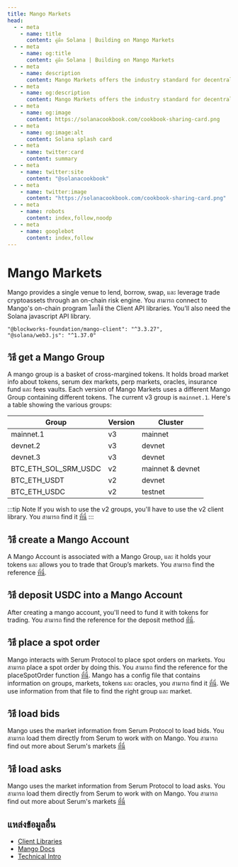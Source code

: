 ```yaml
---
title: Mango Markets
head:
  - - meta
    - name: title
      content: คู่มือ Solana | Building on Mango Markets
  - - meta
    - name: og:title
      content: คู่มือ Solana | Building on Mango Markets
  - - meta
    - name: description
      content: Mango Markets offers the industry standard for decentralized, cross-margin trading. เรียนรู้วิธี use และ build on top of Mango Markets.
  - - meta
    - name: og:description
      content: Mango Markets offers the industry standard for decentralized, cross-margin trading. เรียนรู้วิธี use และ build on top of Mango Markets.
  - - meta
    - name: og:image
      content: https://solanacookbook.com/cookbook-sharing-card.png
  - - meta
    - name: og:image:alt
      content: Solana splash card
  - - meta
    - name: twitter:card
      content: summary
  - - meta
    - name: twitter:site
      content: "@solanacookbook"
  - - meta
    - name: twitter:image
      content: "https://solanacookbook.com/cookbook-sharing-card.png"
  - - meta
    - name: robots
      content: index,follow,noodp
  - - meta
    - name: googlebot
      content: index,follow
---
```


# Mango Markets

Mango provides a single venue to lend, borrow, swap, และ leverage 
trade cryptoassets through an on-chain risk engine.
You สามารถ connect to Mango's on-chain program โดยใช้ the Client API libraries.
You'll also need the Solana javascript API library.

<CodeGroup>
  <CodeGroupItem title="TS" active>
  
```
"@blockworks-foundation/mango-client": "^3.3.27",
"@solana/web3.js": "^1.37.0"
```
  </CodeGroupItem>
</CodeGroup>

## วิธี get a Mango Group

A mango group is a basket of cross-margined tokens. It holds broad market info about tokens, serum dex markets, perp markets, oracles, insurance fund และ fees vaults. Each version 
of Mango Markets uses a different Mango Group containing different 
tokens. The current v3 group is `mainnet.1`. Here's a table showing the various groups:


| Group                | Version     | Cluster   |
|----------------------|-------------|------------------|
| mainnet.1            | v3          | mainnet          |
| devnet.2             | v3          | devnet           |
| devnet.3             | v3          | devnet           | 
| BTC_ETH_SOL_SRM_USDC | v2          | mainnet & devnet |
| BTC_ETH_USDT         | v2          | devnet           |
| BTC_ETH_USDC         | v2          | testnet          |


:::tip Note
If you wish to use the v2 groups, you'll have to use the v2 client library. You สามารถ find it [ที่นี่](https://github.com/blockworks-foundation/mango-client-ts)
:::


<SolanaCodeGroup>
  <SolanaCodeGroupItem title="TS" active>

  <template v-slot:default>

@[code](@/code/mango/load-group/load-group.en.ts)

  </template>

  <template v-slot:preview>

@[code](@/code/mango/load-group/load-group.preview.en.ts)

  </template>
  
  </SolanaCodeGroupItem>
  
</SolanaCodeGroup>

## วิธี create a Mango Account

A Mango Account is associated with a Mango Group, และ it holds your tokens และ allows 
you to trade that Group’s markets. You สามารถ find the reference [ที่นี่](https://blockworks-foundation.github.io/mango-client-v3/classes/MangoClient.html#createMangoAccount). 

<SolanaCodeGroup>
  <SolanaCodeGroupItem title="TS" active>
  
  <template v-slot:default>

@[code](@/code/mango/create-account/create-account.en.ts)

  </template>

  <template v-slot:preview>

@[code](@/code/mango/create-account/create-account.preview.en.ts)

  </template>

  </SolanaCodeGroupItem>

  <SolanaCodeGroupItem title="Anchor">

  <template v-slot:default>

@[code](@/code/mango/create-account/create-account.en.rs)

  </template>

  <template v-slot:preview>

@[code](@/code/mango/create-account/create-account.preview.en.rs)

  </template>

  </SolanaCodeGroupItem>
</SolanaCodeGroup>

## วิธี deposit USDC into a Mango Account
After creating a mango account, you'll need to fund it with tokens for trading. 
You สามารถ find the reference for the deposit method [ที่นี่](https://blockworks-foundation.github.io/mango-client-v3/classes/MangoClient.html#deposit). 

<SolanaCodeGroup>
  <SolanaCodeGroupItem title="TS" active>

  <template v-slot:default>

@[code](@/code/mango/deposit/deposit.en.ts)

  </template>

  <template v-slot:preview>

@[code](@/code/mango/deposit/deposit.preview.en.ts)  

  </template>
  
  </SolanaCodeGroupItem>
</SolanaCodeGroup>

## วิธี place a spot order
Mango interacts with Serum Protocol to place spot orders on markets. You สามารถ place a spot 
order by doing this. You สามารถ find the reference for the placeSpotOrder function [ที่นี่](https://blockworks-foundation.github.io/mango-client-v3/classes/MangoClient.html#placeSpotOrder). 
Mango has a config file that contains information on groups, markets, tokens และ oracles, 
you สามารถ find it [ที่นี่](https://github.com/blockworks-foundation/mango-client-v3/blob/main/src/ids.json). We use information from that file to find the right group และ market.

<SolanaCodeGroup>
  <SolanaCodeGroupItem title="TS" active>
    
  <template v-slot:default>

@[code](@/code/mango/place-spot-order/place-spot-order.en.ts) 

  </template>

  <template v-slot:preview>

@[code](@/code/mango/place-spot-order/place-spot-order.preview.en.ts)

  </template>
 
  </SolanaCodeGroupItem>
</SolanaCodeGroup>

## วิธี load bids
Mango uses the market information from Serum Protocol to load bids. You สามารถ load 
them directly from Serum to work with on Mango. You สามารถ find out more about Serum's 
markets [ที่นี่](https://github.com/project-serum/serum-ts/tree/master/packages/serum)

<SolanaCodeGroup>
  <SolanaCodeGroupItem title="TS" active>

  <template v-slot:default>

@[code](@/code/mango/load-bids/load-bids.en.ts)

  </template>

  <template v-slot:preview>

@[code](@/code/mango/load-bids/load-bids.preview.en.ts)

  </template>

  </SolanaCodeGroupItem>
</SolanaCodeGroup>

## วิธี load asks
Mango uses the market information from Serum Protocol to load asks. 
You สามารถ load them directly from Serum to work with on Mango. You สามารถ find out more 
about Serum's markets [ที่นี่](https://github.com/project-serum/serum-ts/tree/master/packages/serum)

<SolanaCodeGroup>
  <SolanaCodeGroupItem title="TS" active>

  <template v-slot:default>

@[code](@/code/mango/load-asks/load-asks.en.ts)

  </template>

  <template v-slot:preview>

@[code](@/code/mango/load-asks/load-asks.preview.en.ts)

  </template>

  </SolanaCodeGroupItem>
</SolanaCodeGroup>

## แหล่งข้อมูลอื่น

- [Client Libraries](https://docs.mango.markets/development-resources/client-libraries)
- [Mango Docs](https://docs.mango.markets)
- [Technical Intro](https://mango-markets.notion.site/Technical-Intro-to-Mango-Markets-15a650e4799e41c8bfc043fbf079e6f9)

